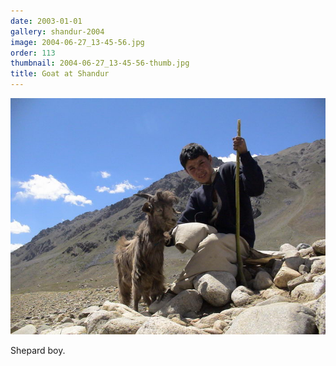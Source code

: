 ```yaml
---
date: 2003-01-01
gallery: shandur-2004
image: 2004-06-27_13-45-56.jpg
order: 113
thumbnail: 2004-06-27_13-45-56-thumb.jpg
title: Goat at Shandur
---
```


![Goat at Shandur](./2004-06-27_13-45-56.jpg)

Shepard boy.
